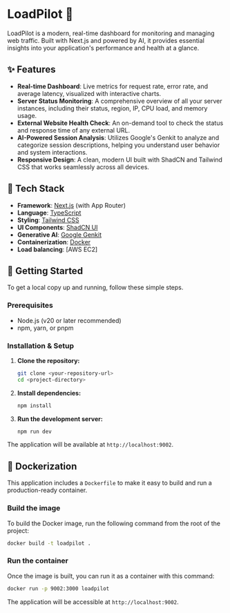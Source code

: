 # LoadPilot 🚀

LoadPilot is a modern, real-time dashboard for monitoring and managing web traffic. Built with Next.js and powered by AI, it provides essential insights into your application's performance and health at a glance.

## ✨ Features

- **Real-time Dashboard**: Live metrics for request rate, error rate, and average latency, visualized with interactive charts.
- **Server Status Monitoring**: A comprehensive overview of all your server instances, including their status, region, IP, CPU load, and memory usage.
- **External Website Health Check**: An on-demand tool to check the status and response time of any external URL.
- **AI-Powered Session Analysis**: Utilizes Google's Genkit to analyze and categorize session descriptions, helping you understand user behavior and system interactions.
- **Responsive Design**: A clean, modern UI built with ShadCN and Tailwind CSS that works seamlessly across all devices.

## 🚀 Tech Stack

- **Framework**: [Next.js](https://nextjs.org/) (with App Router)
- **Language**: [TypeScript](https://www.typescriptlang.org/)
- **Styling**: [Tailwind CSS](https://tailwindcss.com/)
- **UI Components**: [ShadCN UI](https://ui.shadcn.com/)
- **Generative AI**: [Google Genkit](https://firebase.google.com/docs/genkit)
- **Containerization**: [Docker](https://www.docker.com/)
- **Load balancing**: [AWS EC2]
## 🏁 Getting Started

To get a local copy up and running, follow these simple steps.

### Prerequisites

- Node.js (v20 or later recommended)
- npm, yarn, or pnpm

### Installation & Setup

1.  **Clone the repository:**
    ```bash
    git clone <your-repository-url>
    cd <project-directory>
    ```

2.  **Install dependencies:**
    ```bash
    npm install
    ```

3.  **Run the development server:**
    ```bash
    npm run dev
    ```

The application will be available at `http://localhost:9002`.

## 🐳 Dockerization

This application includes a `Dockerfile` to make it easy to build and run a production-ready container.

### Build the image

To build the Docker image, run the following command from the root of the project:

```bash
docker build -t loadpilot .
```

### Run the container

Once the image is built, you can run it as a container with this command:

```bash
docker run -p 9002:3000 loadpilot
```

The application will be accessible at `http://localhost:9002`.

